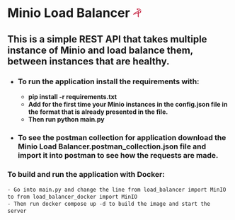 # Minio Load Balancer <img src="./images/MINIO_Bird.png" alt="Minio Logo" width="20" height="20"/>

## This is a simple REST API that takes multiple instance of Minio and load balance them, between instances that are healthy.

- ### To run the application install the requirements with:
    - **pip install -r requirements.txt**
    - **Add for the first time your Minio instances in the config.json file in the format that is already presented in the file.**
    - **Then run python main.py**
- ### To see the postman collection for application download the Minio Load Balancer.postman_collection.json file and import it into postman to see how the requests are made.

### To build and run the application with Docker:
    - Go into main.py and change the line from load_balancer import MinIO to from load_balancer_docker import MinIO
    - Then run docker compose up -d to build the image and start the server
